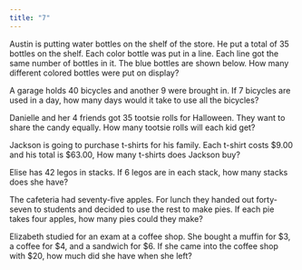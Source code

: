 ```yaml
---
title: "7"
---
```

Austin is putting water bottles on the shelf of the store. He put a total of 35 bottles on the shelf. Each color bottle was put in a line. Each line got the same number of bottles in it. The blue bottles are shown below. How many different colored bottles were put on display?

A garage holds 40 bicycles and another 9 were brought in. If 7 bicycles are used in a day, how many days would it take to use all the bicycles?

Danielle and her 4 friends got 35 tootsie rolls for Halloween. They want to share the candy equally. How many tootsie rolls will each kid get?

Jackson is going to purchase t-shirts for his family. Each t-shirt costs $9.00 and his total is $63.00, How many t-shirts does Jackson buy?

Elise has 42 legos in stacks. If 6 legos are in each stack, how many stacks does she have?

The cafeteria had seventy-five apples. For lunch they handed out forty-seven to students and decided to use the rest to make pies. If each pie takes four apples, how many pies could
they make?

Elizabeth studied for an exam at a coffee shop. She bought a muffin for $3, a coffee for $4, and a sandwich for $6. If she came into the coffee shop with $20, how much did she have when she left?

